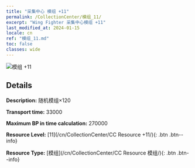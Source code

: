```yaml
---
title: "采集中心 模组 +11"
permalink: /CollectionCenter/模组_11/
excerpt: "Wing Fighter 采集中心模组 +11"
last_modified_at: 2024-01-15
locale: cn
ref: "模组_11.md"
toc: false
classes: wide
---
```



![模组 +11](/images/cc/CC_模组_6.png)

## Details

  **Description:** 随机模组×120

  **Transport time:** 33000

  **Maximum BP in time calculation:** 270000

  **Resource Level:** [11](/cn/CollectionCenter/CC Resource +11/){: .btn .btn--info}

  **Resource Type:** [模组](/cn/CollectionCenter/CC Resource 模组/){: .btn .btn--info}

